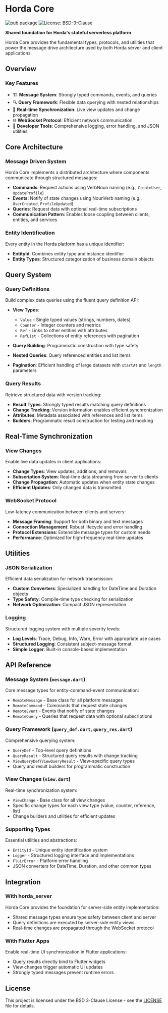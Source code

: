 # Horda Core

[![pub package](https://img.shields.io/pub/v/horda_core.svg)](https://pub.dev/packages/horda_core)
[![License: BSD-3-Clause](https://img.shields.io/badge/License-BSD%203--Clause-blue.svg)](https://opensource.org/licenses/BSD-3-Clause)

**Shared foundation for Horda's stateful serverless platform**

Horda Core provides the fundamental types, protocols, and utilities that power the message drive architecture used by both Horda server and client applications.

## Overview

### Key Features

- 🏗️ **Message System**: Strongly typed commands, events, and queries
- 🔍 **Query Framework**: Flexible data querying with nested relationships
- 🔄 **Real-time Synchronization**: Live view updates and change propagation  
- 🌐 **WebSocket Protocol**: Efficient network communication
- 🔧 **Developer Tools**: Comprehensive logging, error handling, and JSON utilities

## Core Architecture

### Message Driven System

Horda Core implements a distributed architecture where components communicate through structured messages:

- **Commands**: Request actions using VerbNoun naming (e.g., `CreateUser`, `UpdateProfile`)
- **Events**: Notify of state changes using NounVerb naming (e.g., `UserCreated`, `ProfileUpdated`)  
- **Queries**: Request data with optional real-time subscriptions
- **Communication Pattern**: Enables loose coupling between clients, entities, and services

### Entity Identification

Every entity in the Horda platform has a unique identifier:

- **EntityId**: Combines entity type and instance identifier
- **Entity Types**: Structured categorization of business domain objects

## Query System

### Query Definitions

Build complex data queries using the fluent query definition API:

- **View Types**: 
  - `Value` - Single typed values (strings, numbers, dates)
  - `Counter` - Integer counters and metrics
  - `Ref` - Links to other entities with attributes
  - `RefList` - Collections of entity references with pagination

- **Query Building**: Programmatic construction with type safety
- **Nested Queries**: Query referenced entities and list items
- **Pagination**: Efficient handling of large datasets with `startAt` and `length` parameters

### Query Results

Retrieve structured data with version tracking:

- **Result Types**: Strongly typed results matching query definitions
- **Change Tracking**: Version information enables efficient synchronization
- **Attributes**: Metadata associated with references and list items
- **Builders**: Programmatic result construction for testing and mocking

## Real-Time Synchronization

### View Changes

Enable live data updates in client applications:

- **Change Types**: View updates, additions, and removals
- **Subscription System**: Real-time data streaming from server to clients
- **Change Propagation**: Automatic updates when entity state changes
- **Efficient Updates**: Only changed data is transmitted

### WebSocket Protocol

Low-latency communication between clients and servers:

- **Message Framing**: Support for both binary and text messages
- **Connection Management**: Robust lifecycle and error handling
- **Protocol Extensions**: Extensible message types for custom needs
- **Performance**: Optimized for high-frequency real-time updates

## Utilities

### JSON Serialization

Efficient data serialization for network transmission:

- **Custom Converters**: Specialized handling for DateTime and Duration objects
- **Type Safety**: Compile-time type checking for serialization
- **Network Optimization**: Compact JSON representation

### Logging

Structured logging system with multiple severity levels:

- **Log Levels**: Trace, Debug, Info, Warn, Error with appropriate use cases
- **Structured Logging**: Consistent subject-message format
- **Simple Logger**: Built-in console-based implementation

## API Reference

### Message System (`message.dart`)

Core message types for entity-command-event communication:

- `RemoteMessage` - Base class for all platform messages
- `RemoteCommand` - Commands that request state changes
- `RemoteEvent` - Events that notify of state changes
- `RemoteQuery` - Queries that request data with optional subscriptions

### Query Framework (`query_def.dart`, `query_res.dart`)

Comprehensive querying system:

- `QueryDef` - Top-level query definitions
- `QueryResult` - Structured query results with change tracking
- `ViewQueryDef`/`ViewQueryResult` - View-specific query types
- Query and result builders for programmatic construction

### View Changes (`view.dart`)

Real-time synchronization system:

- `ViewChange` - Base class for all view changes
- Specific change types for each view type (value, counter, reference, list)
- Change builders and utilities for efficient updates

### Supporting Types

Essential utilities and abstractions:

- `EntityId` - Unique entity identification system
- `Logger` - Structured logging interface and implementations
- `FluirError` - Platform error handling
- JSON converters for DateTime, Duration, and other common types

## Integration

### With horda_server

Horda Core provides the foundation for server-side entity implementation:

- Shared message types ensure type safety between client and server
- Query definitions are executed by server-side entity views
- Real-time changes are propagated through the WebSocket protocol

### With Flutter Apps

Enable real-time UI synchronization in Flutter applications:

- Query results directly bind to Flutter widgets
- View changes trigger automatic UI updates
- Strongly typed messages prevent runtime errors

## License

This project is licensed under the BSD 3-Clause License - see the [LICENSE](LICENSE) file for details.
